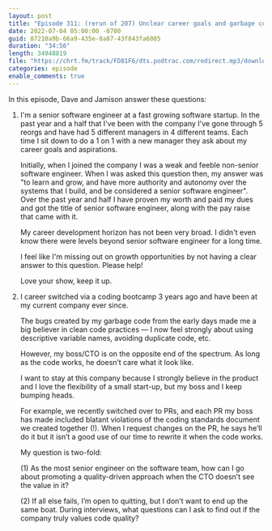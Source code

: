 ```yaml
---
layout: post
title: "Episode 311: (rerun of 207) Unclear career goals and garbage code"
date: 2022-07-04 05:00:00 -0700
guid: 87210a9b-66a9-435e-8a87-43f843fa6085
duration: "34:56"
length: 34948819
file: "https://chrt.fm/track/FD81F6/dts.podtrac.com/redirect.mp3/download.softskills.audio/sse-311.mp3"
categories: episode
enable_comments: true
---
```


In this episode, Dave and Jamison answer these questions:

1. I'm a senior software engineer at a fast growing software startup. In the past year and a half that I've been with the company I've gone through 5 reorgs and have had 5 different managers in 4 different teams. Each time I sit down to do a 1 on 1 with a new manager they ask about my career goals and aspirations.

   Initially, when I joined the company I was a weak and feeble non-senior software engineer. When I was asked this question then, my answer was "to learn and grow, and have more authority and autonomy over the systems that I build, and be considered a senior software engineer". Over the past year and half I have proven my worth and paid my dues and got the title of senior software engineer, along with the pay raise that came with it.

   My career development horizon has not been very broad. I didn't even know there were levels beyond senior software engineer for a long time.

   I feel like I'm missing out on growth opportunities by not having a clear answer to this question. Please help!

   Love your show, keep it up.


2. I career switched via a coding bootcamp 3 years ago and have been at my current company ever since.

   The bugs created by my garbage code from the early days made me a big believer in clean code practices — I now feel strongly about using descriptive variable names, avoiding duplicate code, etc.

   However, my boss/CTO is on the opposite end of the spectrum. As long as the code works, he doesn’t care what it look like.

   I want to stay at this company because I strongly believe in the product and I love the flexibility of a small start-up, but my boss and I keep bumping heads.

   For example, we recently switched over to PRs, and each PR my boss has made included blatant violations of the coding standards document we created together (!). When I request changes on the PR, he says he’ll do it but it isn’t a good use of our time to rewrite it when the code works.

   My question is two-fold:

   (1) As the most senior engineer on the software team, how can I go about promoting a quality-driven approach when the CTO doesn’t see the value in it?

   (2) If all else fails, I’m open to quitting, but I don’t want to end up the same boat. During interviews, what questions can I ask to find out if the company truly values code quality?
